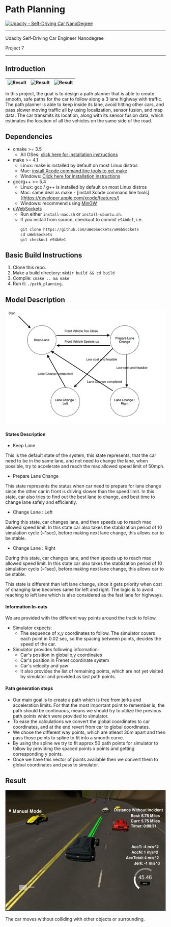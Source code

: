 # Path Planning
[![Udacity - Self-Driving Car NanoDegree](https://s3.amazonaws.com/udacity-sdc/github/shield-carnd.svg)](http://www.udacity.com/drive)

---

Udacity Self-Driving Car Engineer Nanodegree

Project 7

---

## Introduction

| ![Result](https://github.com/Ansheel9/Path-Planning/blob/master/extra/higway_2.gif) | ![Result](https://github.com/Ansheel9/Path-Planning/blob/master/extra/higway_3.gif) | ![Result](https://github.com/Ansheel9/Path-Planning/blob/master/extra/higway_6.gif) |
| :---: | :---: | :---: |

In this project, the goal is to design a path planner that is able to create smooth, safe paths for the car to follow along a 3 lane highway with traffic. The path planner is able to keep inside its lane, avoid hitting other cars, and pass slower moving traffic all by using localization, sensor fusion, and map data. The car transmits its location, along with its sensor fusion data, which estimates the location of all the vehicles on the same side of the road.

## Dependencies

* cmake >= 3.5
  * All OSes: [click here for installation instructions](https://cmake.org/install/)
* make >= 4.1
  * Linux: make is installed by default on most Linux distros
  * Mac: [install Xcode command line tools to get make](https://developer.apple.com/xcode/features/)
  * Windows: [Click here for installation instructions](http://gnuwin32.sourceforge.net/packages/make.htm)
* gcc/g++ >= 5.4
  * Linux: gcc / g++ is installed by default on most Linux distros
  * Mac: same deal as make - [install Xcode command line tools]((https://developer.apple.com/xcode/features/)
  * Windows: recommend using [MinGW](http://www.mingw.org/)
* [uWebSockets](https://github.com/uWebSockets/uWebSockets)
  * Run either `install-mac.sh` or `install-ubuntu.sh`.
  * If you install from source, checkout to commit `e94b6e1`, i.e.
    ```
    git clone https://github.com/uWebSockets/uWebSockets 
    cd uWebSockets
    git checkout e94b6e1
    ```

## Basic Build Instructions

1. Clone this repo.
2. Make a build directory: `mkdir build && cd build`
3. Compile: `cmake .. && make`
4. Run it: `./path_planning`.

## Model Description 

![Result](https://github.com/Ansheel9/Path-Planning/blob/master/extra/HighwayPathPlanner.png)

#### States Description

-  Keep Lane

This is the default state of the system, this state represents, that the car need to be in the same lane, and not need to change the lane, when possible, try to accelerate and reach the max allowed speed limit of 50mph.

- Prepare Lane Change

This state represents the status when car need to prepare for lane change since the other car in front is driving slower than the speed limit. In this state, car also tries to find out the best lane to change, and best time to change lane safely and efficiently.

- Change Lane : Left

During this state, car changes lane, and then speeds up to reach max allowed speed limit. In this state car also takes the stablization period of 10 simulation cycle (~1sec), before making next lane change, this allows car to be stable.

- Change Lane : Right

During this state, car changes lane, and then speeds up to reach max allowed speed limit. In this state car also takes the stablization period of 10 simulation cycle (~1sec), before making next lane change, this allows car to be stable.


This state is different than left lane change, since it gets priority when cost of changing lane becomes same for left and right. The logic is to avoid reaching to left lane which is also considered as the fast lane for highways.

#### Information In-outs

We are provided with the different way points around the track to follow. 
- Simulator expects:
    - The sequence of x,y coordinates to follow. The simulator covers each point in 0.02 sec, so the spacing between points, decides the speed of the car.
- Simulator provides following information:
    - Car's position in global x,y coordinates
    - Car's position in Frenet coordinate system
    - Car's velocity and yaw 
    - It also provides the list of remaining points, which are not yet visited by simulator and provided as last path points.

#### Path generation steps

- Our main goal is to create a path which is free from jerks and acceleration limits. For that the most important point to remember is, the path should be continuous, means we should try to utilize the previous path points which were provided to simulator.
- To ease the calculations we convert the global coordinates to car coordinates, and at the end revert from car to global coordinates.
- We chose the different way points, which are atleast 30m apart and then pass those points to spline to fit into a smooth curve.
- By using the spline we try to fit approx 50 path points for simulator to follow by providing the spaced points x points and getting corresponding y points.
- Once we have this vector of points available then we convert them to global coordinates and pass to simulator.

## Result

![training_img](https://github.com/Ansheel9/Path-Planning/blob/master/extra/result.PNG)

The car moves without colliding with other objects or surrounding.
